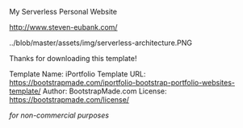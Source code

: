My Serverless Personal Website 

http://www.steven-eubank.com/

../blob/master/assets/img/serverless-architecture.PNG

Thanks for downloading this template!

Template Name: iPortfolio
Template URL: https://bootstrapmade.com/iportfolio-bootstrap-portfolio-websites-template/
Author: BootstrapMade.com
License: https://bootstrapmade.com/license/


*for non-commercial purposes*
